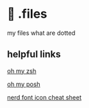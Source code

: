 # 🫥 .files

my files what are dotted

## helpful links

[oh my zsh](https://ohmyz.sh/)

[oh my posh](https://ohmyposh.dev/)

[nerd font icon cheat sheet](https://www.nerdfonts.com/cheat-sheet)
